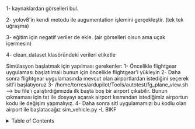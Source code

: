 1- kaynaklardan görselleri bul. 


2- yolov8'in kendi metodu ile augumentation işlemini gerçekleştir. (tek tek uğraşma)


3- eğitim için negatif veriler de ekle. (air görselleri olsun ama uçak içermesin)

4- clean_dataset klasöründeki verileri etiketle 


Simülasyon başlatmak için yapılması gerekenler:
1- Öncelikle flightgear uygulaması başlatılmalı bunun için öncelikle flightgear'i yükleyin
2- Daha sonra flightgear uygulamasında mevcut olan airportlardan istediğini seçerek sitl'i başlatıyoruz
3- /home/torres/ardupilot/Tools/autotest/fg_plane_view.sh --> bu file'ı çalıştırdığımızda ilk başta boş bir airport çıkabilir. Bunun çıkmaması için 
txt ile dosyayı açarak airport kısmından istediğimiz airportun kodu ile değişim yapmalıyız.
4- Daha sonra sitl uygulamamızı bu kodlu olan airport ile başlatacağız
sim_vehicle.py -L BIKF




<!-- TABLE OF CONTENTS -->
<details>
  <summary>Table of Contents</summary>
  <ol>
    <li>
      <a href="#about-the-project">About The Project</a>
      <ul>
        <li><a href="#built-with">Built With</a></li>
      </ul>
    </li>
    <li>
      <a href="#getting-started">Getting Started</a>
      <ul>
        <li><a href="#prerequisites">Prerequisites</a></li>
        <li><a href="#installation">Installation</a></li>
      </ul>
    </li>
    <li><a href="#usage">Usage</a></li>
    <li><a href="#roadmap">Roadmap</a></li>
    <li><a href="#contributing">Contributing</a></li>
    <li><a href="#license">License</a></li>
    <li><a href="#contact">Contact</a></li>
    <li><a href="#acknowledgments">Acknowledgments</a></li>
  </ol>
</details>
